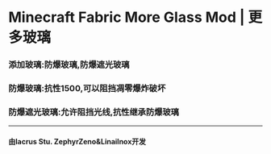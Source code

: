 <h1>Minecraft Fabric More Glass Mod | 更多玻璃</h1>
<h3>添加玻璃:防爆玻璃,防爆遮光玻璃</h3>
<h3>防爆玻璃:抗性1500,可以阻挡凋零爆炸破坏</h2>
<h3>防爆遮光玻璃:允许阻挡光线,抗性继承防爆玻璃</h3>
<hr>
<h4>由lacrus Stu. ZephyrZeno&Linailnox开发</h4>
